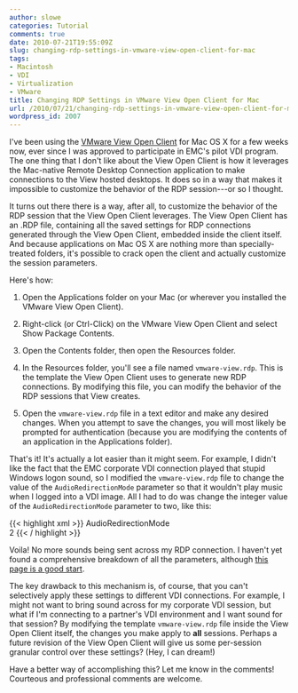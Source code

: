 ```yaml
---
author: slowe
categories: Tutorial
comments: true
date: 2010-07-21T19:55:09Z
slug: changing-rdp-settings-in-vmware-view-open-client-for-mac
tags:
- Macintosh
- VDI
- Virtualization
- VMware
title: Changing RDP Settings in VMware View Open Client for Mac
url: /2010/07/21/changing-rdp-settings-in-vmware-view-open-client-for-mac/
wordpress_id: 2007
---
```


I've been using the [VMware View Open Client](http://code.google.com/p/vmware-view-open-client/) for Mac OS X for a few weeks now, ever since I was approved to participate in EMC's pilot VDI program. The one thing that I don't like about the View Open Client is how it leverages the Mac-native Remote Desktop Connection application to make connections to the View hosted desktops. It does so in a way that makes it impossible to customize the behavior of the RDP session---or so I thought.

It turns out there there is a way, after all, to customize the behavior of the RDP session that the View Open Client leverages. The View Open Client has an .RDP file, containing all the saved settings for RDP connections generated through the View Open Client, embedded inside the client itself. And because applications on Mac OS X are nothing more than specially-treated folders, it's possible to crack open the client and actually customize the session parameters.

Here's how:

1. Open the Applications folder on your Mac (or wherever you installed the VMware View Open Client).

2. Right-click (or Ctrl-Click) on the VMware View Open Client and select Show Package Contents.

3. Open the Contents folder, then open the Resources folder.

4. In the Resources folder, you'll see a file named `vmware-view.rdp`. This is the template the View Open Client uses to generate new RDP connections. By modifying this file, you can modify the behavior of the RDP sessions that View creates.

5. Open the `vmware-view.rdp` file in a text editor and make any desired changes. When you attempt to save the changes, you will most likely be prompted for authentication (because you are modifying the contents of an application in the Applications folder).

That's it! It's actually a lot easier than it might seem. For example, I didn't like the fact that the EMC corporate VDI connection played that stupid Windows logon sound, so I modified the `vmware-view.rdp` file to change the value of the `AudioRedirectionMode` parameter so that it wouldn't play music when I logged into a VDI image. All I had to do was change the integer value of the `AudioRedirectionMode` parameter to two, like this:

{{< highlight xml >}}
<key>AudioRedirectionMode</key>  
<integer>2</integer>
{{< / highlight >}}

Voila! No more sounds being sent across my RDP connection. I haven't yet found a comprehensive breakdown of all the parameters, although [this page is a good start](http://www.coe.uncc.edu/mosaic/remote_desk/RDP%20File%20Settings.htm).

The key drawback to this mechanism is, of course, that you can't selectively apply these settings to different VDI connections. For example, I might not want to bring sound across for my corporate VDI session, but what if I'm connecting to a partner's VDI environment and I want sound for that session? By modifying the template `vmware-view.rdp` file inside the View Open Client itself, the changes you make apply to **all** sessions. Perhaps a future revision of the View Open Client will give us some per-session granular control over these settings? (Hey, I can dream!)

Have a better way of accomplishing this? Let me know in the comments! Courteous and professional comments are welcome. 
